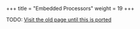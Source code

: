 +++
title = "Embedded Processors"
weight = 19
+++

TODO: [Visit the old page until this is ported](https://old.alchitry.com/embedded-processors-verilog)